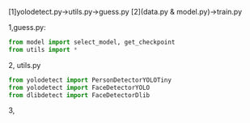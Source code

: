 [1]yolodetect.py->utils.py->guess.py
[2](data.py & model.py)->train.py

1,guess.py:

```python
from model import select_model, get_checkpoint
from utils import *
```

2,
utils.py

```python
from yolodetect import PersonDetectorYOLOTiny
from yolodetect import FaceDetectorYOLO
from dlibdetect import FaceDetectorDlib
```

3,